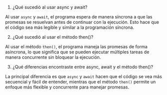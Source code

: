 1. ¿Qué sucedió al usar async y await?

Al usar `async` y `await`, el programa espera de manera síncrona a que las promesas se resuelvan antes de continuar con la ejecución. Esto hace que el código sea más legible y similar a la programación síncrona.

2. ¿Qué sucedió al usar el método then()?

Al usar el método `then()`, el programa maneja las promesas de forma asíncrona, lo que significa que se pueden ejecutar múltiples tareas de manera concurrente sin bloquear la ejecución.

3. ¿Qué diferencias encontraste entre async, await y el método then()?

La principal diferencia es que `async` y `await` hacen que el código se vea más secuencial y fácil de entender, mientras que el método `then()` permite un enfoque más flexible y concurrente para manejar promesas.
